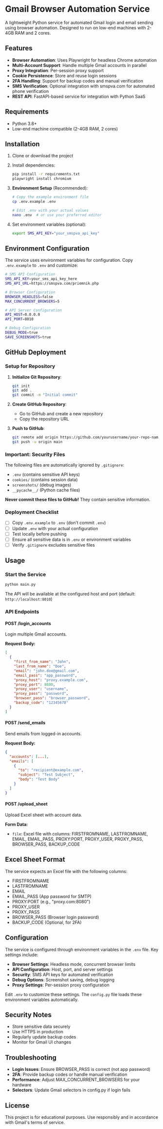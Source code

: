 # Gmail Browser Automation Service

A lightweight Python service for automated Gmail login and email sending using browser automation. Designed to run on low-end machines with 2-4GB RAM and 2 cores.

## Features

- **Browser Automation**: Uses Playwright for headless Chrome automation
- **Multi-Account Support**: Handle multiple Gmail accounts in parallel
- **Proxy Integration**: Per-session proxy support
- **Cookie Persistence**: Store and reuse login sessions
- **2FA Handling**: Support for backup codes and manual verification
- **SMS Verification**: Optional integration with smspva.com for automated phone verification
- **REST API**: FastAPI-based service for integration with Python SaaS

## Requirements

- Python 3.8+
- Low-end machine compatible (2-4GB RAM, 2 cores)

## Installation

1. Clone or download the project
2. Install dependencies:
   ```bash
   pip install -r requirements.txt
   playwright install chromium
   ```

3. **Environment Setup** (Recommended):
   ```bash
   # Copy the example environment file
   cp .env.example .env

   # Edit .env with your actual values
   nano .env  # or use your preferred editor
   ```

4. Set environment variables (optional):
   ```bash
   export SMS_API_KEY="your_smspva_api_key"
   ```

## Environment Configuration

The service uses environment variables for configuration. Copy `.env.example` to `.env` and customize:

```bash
# SMS API Configuration
SMS_API_KEY=your_sms_api_key_here
SMS_API_URL=https://smspva.com/priemnik.php

# Browser Configuration
BROWSER_HEADLESS=false
MAX_CONCURRENT_BROWSERS=5

# API Server Configuration
API_HOST=0.0.0.0
API_PORT=8010

# Debug Configuration
DEBUG_MODE=true
SAVE_SCREENSHOTS=true
```

## GitHub Deployment

### Setup for Repository

1. **Initialize Git Repository**:
   ```bash
   git init
   git add .
   git commit -m "Initial commit"
   ```

2. **Create GitHub Repository**:
   - Go to GitHub and create a new repository
   - Copy the repository URL

3. **Push to GitHub**:
   ```bash
   git remote add origin https://github.com/yourusername/your-repo-name.git
   git push -u origin main
   ```

### Important: Security Files

The following files are automatically ignored by `.gitignore`:
- `.env` (contains sensitive API keys)
- `cookies/` (contains session data)
- `screenshots/` (debug images)
- `__pycache__/` (Python cache files)

**Never commit these files to GitHub!** They contain sensitive information.

### Deployment Checklist

- [ ] Copy `.env.example` to `.env` (don't commit `.env`)
- [ ] Update `.env` with your actual configuration
- [ ] Test locally before pushing
- [ ] Ensure all sensitive data is in `.env` or environment variables
- [ ] Verify `.gitignore` excludes sensitive files

## Usage

### Start the Service

```bash
python main.py
```

The API will be available at the configured host and port (default: `http://localhost:8010`)

### API Endpoints

#### POST /login_accounts
Login multiple Gmail accounts.

**Request Body:**
```json
[
  {
    "first_from_name": "John",
    "last_from_name": "Doe",
    "email": "john.doe@gmail.com",
    "email_pass": "app_password",
    "proxy_host": "proxy.example.com",
    "proxy_port": 8080,
    "proxy_user": "username",
    "proxy_pass": "password",
    "browser_pass": "browser_password",
    "backup_code": "12345678"
  }
]
```

#### POST /send_emails
Send emails from logged-in accounts.

**Request Body:**
```json
{
  "accounts": [...],
  "emails": [
    {
      "to": "recipient@example.com",
      "subject": "Test Subject",
      "body": "Test Body"
    }
  ]
}
```

#### POST /upload_sheet
Upload Excel sheet with account data.

**Form Data:**
- `file`: Excel file with columns: FIRSTFROMNAME, LASTFROMNAME, EMAIL, EMAIL_PASS, PROXY:PORT, PROXY_USER, PROXY_PASS, BROWSER_PASS, BACKUP_CODE

## Excel Sheet Format

The service expects an Excel file with the following columns:

- FIRSTFROMNAME
- LASTFROMNAME
- EMAIL
- EMAIL_PASS (App password for SMTP)
- PROXY:PORT (e.g., "proxy.com:8080")
- PROXY_USER
- PROXY_PASS
- BROWSER_PASS (Browser login password)
- BACKUP_CODE (Optional, for 2FA)

## Configuration

The service is configured through environment variables in the `.env` file. Key settings include:

- **Browser Settings**: Headless mode, concurrent browser limits
- **API Configuration**: Host, port, and server settings
- **Security**: SMS API keys for automated verification
- **Debug Options**: Screenshot saving, debug logging
- **Proxy Settings**: Per-session proxy configuration

Edit `.env` to customize these settings. The `config.py` file loads these environment variables automatically.

## Security Notes

- Store sensitive data securely
- Use HTTPS in production
- Regularly update backup codes
- Monitor for Gmail UI changes

## Troubleshooting

- **Login Issues**: Ensure BROWSER_PASS is correct (not app password)
- **2FA**: Provide backup codes or handle manual verification
- **Performance**: Adjust MAX_CONCURRENT_BROWSERS for your hardware
- **Selectors**: Update Gmail selectors in config.py if login fails

## License

This project is for educational purposes. Use responsibly and in accordance with Gmail's terms of service.
